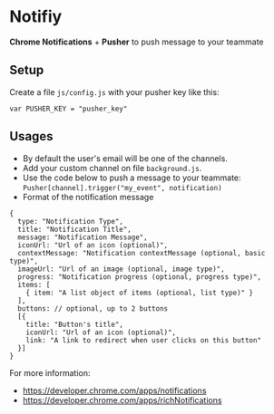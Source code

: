 # Notifiy
**Chrome Notifications** + **Pusher** to push message to your teammate

## Setup
Create a file `js/config.js` with your pusher key like this:
```
var PUSHER_KEY = "pusher_key"
```

## Usages
- By default the user's email will be one of the channels.
- Add your custom channel on file `background.js`.
- Use the code below to push a message to your teammate:
`Pusher[channel].trigger("my_event", notification)`
- Format of the notification message
```
{
  type: "Notification Type",
  title: "Notification Title",
  message: "Notification Message",
  iconUrl: "Url of an icon (optional)",
  contextMessage: "Notification contextMessage (optional, basic type)",
  imageUrl: "Url of an image (optional, image type)",
  progress: "Notification progress (optional, progress type)",
  items: [
    { item: "A list object of items (optional, list type)" }
  ],
  buttons: // optional, up to 2 buttons
  [{
    title: "Button's title",
    iconUrl: "Url of an icon (optional)",
    link: "A link to redirect when user clicks on this button"
  }]
}
```
For more information:
- https://developer.chrome.com/apps/notifications
- https://developer.chrome.com/apps/richNotifications

